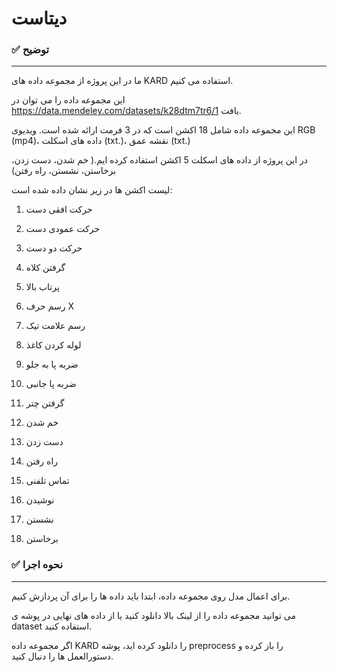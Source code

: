 # دیتاست 

### ✅ توضیح

----

ما در این پروژه از مجموعه داده های KARD استفاده می کنیم.

این مجموعه داده را می توان در https://data.mendeley.com/datasets/k28dtm7tr6/1 یافت.

این مجموعه داده شامل 18 اکشن است که در 3 فرمت ارائه شده است.  ویدیوی RGB (mp4)، داده های اسکلت (txt.)، نقشه عمق (txt.)


 در این پروژه از داده های اسکلت 5 اکشن استفاده کرده ایم.( خم شدن، دست زدن، برخاستن، نشستن، راه رفتن)



 لیست اکشن ها در زیر نشان داده شده است:

1. حرکت افقی دست

2. حرکت عمودی دست

3. حرکت دو دست

4. گرفتن کلاه

5. پرتاب بالا

6. رسم حرف X

7. رسم علامت تیک

8. لوله کردن کاغذ

9. ضربه پا به جلو

10.  ضربه پا جانبی

11.  گرفتن چتر

12.  خم شدن

13.  دست زدن

14. راه رفتن

15. تماس تلفنی

16. نوشیدن

17. نشستن

18.  برخاستن

 ### ✅ نحوه اجرا
-----


برای اعمال مدل روی مجموعه داده، ابتدا باید داده ها را برای آن پردازش کنیم.

 می توانید مجموعه داده را از لینک بالا دانلود کنید یا از داده های نهایی در پوشه ی dataset استفاده کنید.

 اگر مجموعه داده KARD را دانلود کرده اید، پوشه preprocess را باز کرده و دستورالعمل ها را دنبال کنید.
